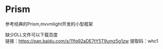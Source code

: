 # Prism
参考经典的Prism,mvvmlight开发的小型框架

缺少DLL文件可以下载百度  
链接：https://pan.baidu.com/s/11fq92aDE7tY5T9umz5g1zw 
提取码：whc1


